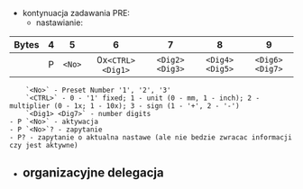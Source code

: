- kontynuacja zadawania PRE:
	- nastawianie:

| Bytes |  4  |   5    |        6         |       7        |       8        |       9        |
|:-----:|:---:|:------:|:----------------:|:--------------:|:--------------:|:--------------:|
|       |  P  | `<No>` | 0x`<CTRL><Dig1>` | `<Dig2><Dig3>` | `<Dig4><Dig5>` | `<Dig6><Dig7>` | 


		`<No>` - Preset Number '1', '2', '3'
		`<CTRL>` - 0 - '1' fixed; 1 - unit (0 - mm, 1 - inch); 2 - multiplier (0 - 1x; 1 - 10x); 3 - sign (1 - '+', 2 - '-')
	    `<Dig1> <Dig7>` - number digits
	- P `<No>` - aktywacja
	- P `<No>`? - zapytanie
	- P? - zapytanie o aktualna nastawe (ale nie bedzie zwracac informacji czy jest aktywne)



- organizacyjne delegacja
	- 